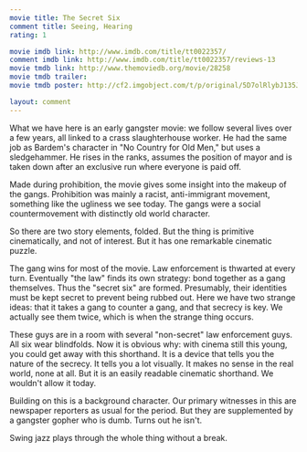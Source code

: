 ```yaml
---
movie title: The Secret Six
comment title: Seeing, Hearing
rating: 1

movie imdb link: http://www.imdb.com/title/tt0022357/
comment imdb link: http://www.imdb.com/title/tt0022357/reviews-13
movie tmdb link: http://www.themoviedb.org/movie/28258
movie tmdb trailer: 
movie tmdb poster: http://cf2.imgobject.com/t/p/original/5D7olRlybJ135JBa4lUG2a0WGs9.jpg

layout: comment
---
```


What we have here is an early gangster movie: we follow several lives over a few years, all linked to a crass slaughterhouse worker. He had the same job as Bardem's character in "No Country for Old Men," but uses a sledgehammer. He rises in the ranks, assumes the position of mayor and is taken down after an exclusive run where everyone is paid off.

Made during prohibition, the movie gives some insight into the makeup of the gangs. Prohibition was mainly a racist, anti-immigrant movement, something like the ugliness we see today. The gangs were a social countermovement with distinctly old world character. 

So there are two story elements, folded. But the thing is primitive cinematically, and not of interest. But it has one remarkable cinematic puzzle.

The gang wins for most of the movie. Law enforcement is thwarted at every turn. Eventually "the law" finds its own strategy: bond together as a gang themselves. Thus the "secret six" are formed. Presumably, their identities must be kept secret to prevent being rubbed out. Here we have two strange ideas: that it takes a gang to counter a gang, and that secrecy is key. We actually see them twice, which is when the strange thing occurs.

These guys are in a room with several "non-secret" law enforcement guys. All six wear blindfolds. Now it is obvious why: with cinema still this young, you could get away with this shorthand. It is a device that tells you the nature of the secrecy. It tells you a lot visually. It makes no sense in the real world, none at all. But it is an easily readable cinematic shorthand. We wouldn't allow it today.

Building on this is a background character. Our primary witnesses in this are newspaper reporters as usual for the period. But they are supplemented by a gangster gopher who is dumb. Turns out he isn't.

Swing jazz plays through the whole thing without a break.